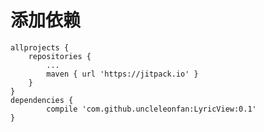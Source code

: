 # 添加依赖 #
	allprojects {
		repositories {
			...
			maven { url 'https://jitpack.io' }
		}
	}
	dependencies {
	        compile 'com.github.uncleleonfan:LyricView:0.1'
	}